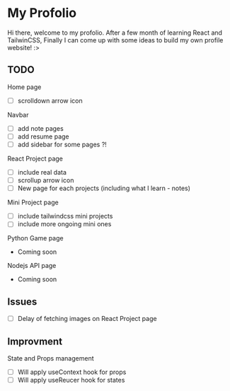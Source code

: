 # My Profolio

Hi there, welcome to my profolio. After a few month of learning React and TailwinCSS, Finally I can come up with some ideas to build my own profile website! :>

## TODO

Home page

- [ ] scrolldown arrow icon

Navbar

- [ ] add note pages
- [ ] add resume page
- [ ] add sidebar for some pages ?!

React Project page

- [ ] include real data
- [ ] scrollup arrow icon
- [ ] New page for each projects (including what I learn - notes)

Mini Project page

- [ ] include tailwindcss mini projects
- [ ] include more ongoing mini ones

Python Game page

- Coming soon

Nodejs API page

- Coming soon

## Issues

- [ ] Delay of fetching images on React Project page

## Improvment

State and Props management

- [ ] Will apply useContext hook for props
- [ ] Will apply useReucer hook for states
